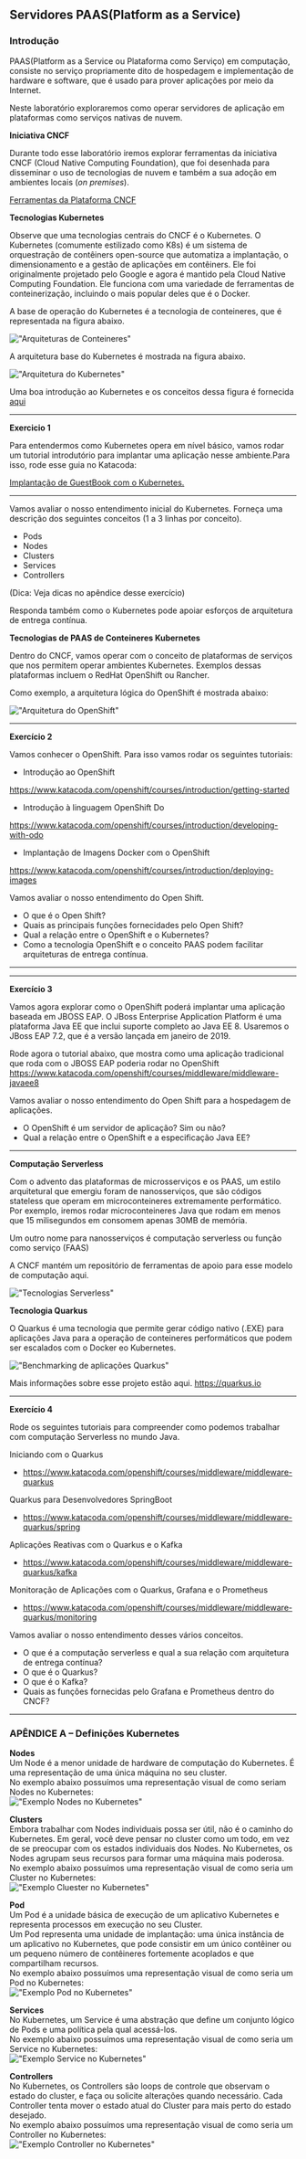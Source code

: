 ## Servidores PAAS(Platform as a Service)

### Introdução
PAAS(Platform as a Service ou Plataforma como Serviço) em computação, consiste no serviço propriamente dito de hospedagem e implementação de hardware e 
software, que é usado para prover aplicações por meio da Internet.

Neste laboratório exploraremos como operar servidores de aplicação em plataformas como serviços nativas de nuvem.

**Iniciativa CNCF**

Durante todo esse laboratório iremos explorar ferramentas da iniciativa CNCF (Cloud Native Computing Foundation), 
que foi desenhada para disseminar o uso de tecnologias de nuvem e também a sua adoção em ambientes locais (*on premises*).

[Ferramentas da Plataforma CNCF](https://landscape.cncf.io/images/landscape.png)


**Tecnologias Kubernetes**

Observe que uma tecnologias centrais do CNCF é o Kubernetes. 
O Kubernetes (comumente estilizado como K8s) é um sistema de orquestração de contêiners open-source que automatiza 
a implantação, o dimensionamento e a gestão de aplicações em contêiners.
Ele foi originalmente projetado pelo Google e agora é mantido pela Cloud Native Computing Foundation.
Ele funciona com uma variedade de ferramentas de conteinerização, incluindo o mais popular deles que é o Docker.

A base de operação do Kubernetes é a tecnologia de conteineres, que é representada na figura abaixo.

!["Arquiteturas de Conteineres"](https://d33wubrfki0l68.cloudfront.net/26a177ede4d7b032362289c6fccd448fc4a91174/eb693/images/docs/container_evolution.svg)

A arquitetura base do Kubernetes é mostrada na figura abaixo.

!["Arquitetura do Kubernetes"](http://blog.newrelic.com/wp-content/uploads/kubernetes_architecture.jpg)

Uma boa introdução ao Kubernetes e os conceitos dessa figura é fornecida [aqui](https://medium.com/google-cloud/kubernetes-101-pods-nodes-containers-and-clusters-c1509e409e16)

---

**Exercicio 1**

Para entendermos como Kubernetes opera em nível básico, vamos rodar um tutorial introdutório para implantar uma aplicação nesse ambiente.Para isso, rode esse guia no Katacoda:

[Implantação de GuestBook com o Kubernetes.](https://www.katacoda.com/courses/kubernetes/guestbook)

---

Vamos avaliar o nosso entendimento inicial do Kubernetes. 
Forneça uma descrição dos seguintes conceitos (1 a 3 linhas por conceito).

* Pods
* Nodes
* Clusters
* Services
* Controllers

(Dica: Veja dicas no apêndice desse exercício)

Responda também como o Kubernetes pode apoiar esforços de arquitetura de entrega contínua.

**Tecnologias de PAAS de Conteineres Kubernetes**

Dentro do CNCF, vamos operar com o conceito de plataformas de serviços que nos permitem operar ambientes Kubernetes.
Exemplos dessas plataformas incluem o RedHat OpenShift ou Rancher.

Como exemplo, a arquitetura lógica do OpenShift é mostrada abaixo:

!["Arquitetura do OpenShift"](https://www.openshift.com/hubfs/images/illustrations/marketure-diagram.svg)

---

**Exercício 2**

Vamos conhecer o OpenShift. Para isso vamos rodar os seguintes tutoriais:

* Introdução ao OpenShift

https://www.katacoda.com/openshift/courses/introduction/getting-started

* Introdução à linguagem OpenShift Do

https://www.katacoda.com/openshift/courses/introduction/developing-with-odo


* Implantação de Imagens Docker com o OpenShift

https://www.katacoda.com/openshift/courses/introduction/deploying-images

Vamos avaliar o nosso entendimento do Open Shift.

* O que é o Open Shift?
* Quais as principais funções fornecidades pelo Open Shift?
* Qual a relação entre o OpenShift e o Kubernetes?
* Como a tecnologia OpenShift e o conceito PAAS podem facilitar arquiteturas de entrega contínua. 

---

---

**Exercício 3**

Vamos agora explorar como o OpenShift poderá implantar uma aplicação baseada em JBOSS EAP. O JBoss Enterprise Application Platform é uma plataforma Java EE que inclui suporte completo ao Java EE 8. Usaremos o JBoss EAP 7.2, que é a versão lançada em janeiro de 2019.


Rode agora o tutorial abaixo, que mostra como uma aplicação tradicional que roda com o JBOSS EAP poderia rodar no OpenShift
https://www.katacoda.com/openshift/courses/middleware/middleware-javaee8

Vamos avaliar o nosso entendimento do Open Shift para a hospedagem de aplicações.

* O OpenShift é um servidor de aplicação? Sim ou não?
* Qual a relação entre o OpenShift e a especificação Java EE?

---

**Computação Serverless**

Com o advento das plataformas de microsserviços e os PAAS, um estilo arquitetural que emergiu foram de nanosserviços, que são códigos stateless que operam em microconteineres extremamente performático. Por exemplo, iremos rodar microconteineres Java que rodam em menos que 15 milisegundos em consomem apenas 30MB de memória.

Um outro nome para  nanosserviços é computação serverless ou função como serviço (FAAS)

A CNCF mantém um repositório de ferramentas de apoio para esse modelo de computação aqui.

!["Tecnologias Serverless"](https://camo.githubusercontent.com/cf8850bf0659f87f8fe82f0fcdd79f01dbd95880/68747470733a2f2f6c616e6473636170652e636e63662e696f2f696d616765732f7365727665726c6573732e706e67)

**Tecnologia Quarkus**

O Quarkus é uma tecnologia que permite gerar código nativo (.EXE) para aplicações Java para a operação de conteineres performáticos que podem ser escalados com o Docker eo Kubernetes. 

!["Benchmarking de aplicações Quarkus"](https://quarkus.io/assets/images/quarkus_metrics_graphic_bootmem_wide.png)

Mais informações sobre esse projeto estão aqui.
https://quarkus.io

---
**Exercício 4**

Rode os seguintes tutoriais para compreender como podemos trabalhar com computação Serverless no mundo Java.

Iniciando com o Quarkus

* https://www.katacoda.com/openshift/courses/middleware/middleware-quarkus

Quarkus para Desenvolvedores SpringBoot

* https://www.katacoda.com/openshift/courses/middleware/middleware-quarkus/spring

Aplicações Reativas com o Quarkus e o Kafka

* https://www.katacoda.com/openshift/courses/middleware/middleware-quarkus/kafka

Monitoração de Aplicações com o Quarkus, Grafana e o Prometheus

* https://www.katacoda.com/openshift/courses/middleware/middleware-quarkus/monitoring


Vamos avaliar o nosso entendimento desses vários conceitos.

* O que é a computação serverless e qual a sua relação com arquitetura de entrega contínua?
* O que é o Quarkus?
* O que é o Kafka?
* Quais as funções fornecidas pelo Grafana e Prometheus dentro do CNCF?

---

### APÊNDICE A – Definições Kubernetes
**Nodes**<br/>
Um Node é a menor unidade de hardware de computação do Kubernetes. É uma representação de uma única máquina no seu cluster.<br/>
No exemplo abaixo possuímos uma representação visual de como seriam Nodes no Kubernetes:<br/>
!["Exemplo Nodes no Kubernetes"](https://miro.medium.com/max/3465/1*uyMd-QxYaOk_APwtuScsOg.png)

**Clusters**<br/>
Embora trabalhar com Nodes individuais possa ser útil, não é o caminho do Kubernetes. Em geral, você deve pensar no cluster como um todo, em vez de se preocupar com os estados 
individuais dos Nodes. No Kubernetes, os Nodes agrupam seus recursos para formar uma máquina mais poderosa.<br/>
No exemplo abaixo possuímos uma representação visual de como seria um Cluster no Kubernetes:<br/>
!["Exemplo Cluester no Kubernetes"](https://miro.medium.com/max/3270/1*KoMzLETQeN-c63x7xzSKPw.png)

**Pod**<br/>
Um Pod é a unidade básica de execução de um aplicativo Kubernetes e representa processos em execução no seu Cluster.<br/>
Um Pod representa uma unidade de implantação: uma única instância de um aplicativo no Kubernetes, que pode consistir em um único contêiner ou um pequeno número de contêineres 
fortemente acoplados e que compartilham recursos.<br/>
No exemplo abaixo possuímos uma representação visual de como seria um Pod no Kubernetes:<br/>
!["Exemplo Pod no Kubernetes"](https://miro.medium.com/max/6000/1*8OD0MgDNu3Csq0tGpS8Obg.png)

**Services**<br/>
No Kubernetes, um Service é uma abstração que define um conjunto lógico de Pods e uma política pela qual acessá-los.<br/>
No exemplo abaixo possuímos uma representação visual de como seria um Service no Kubernetes:<br/>
!["Exemplo Service no Kubernetes"](https://linuxacademy.com/site-content/uploads/2019/05/Screen-Shot-2019-04-17-at-10.58.43-AM-1024x769.png?x96242)

**Controllers**<br/>
No Kubernetes, os Controllers são loops de controle que observam o estado do cluster, e faça ou solicite alterações quando necessário. Cada Controller tenta mover o estado 
atual do Cluster para mais perto do estado desejado.<br/>
No exemplo abaixo possuímos uma representação visual de como seria um Controller no Kubernetes:<br/>
!["Exemplo Controller no Kubernetes"](https://miro.medium.com/max/911/1*iI8uFsPRBY5m_g_WW4huMQ.png)
